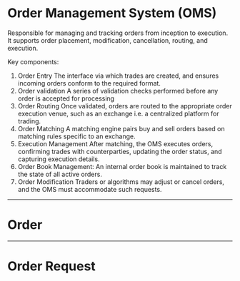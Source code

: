 # Order Management System (OMS)
Responsible for managing and tracking orders from inception to execution.
It supports order placement, modification, cancellation, routing, and execution.

Key components:
1. Order Entry
    The interface via which trades are created, and ensures incoming orders conform to the required format.
2. Order validation
    A series of validation checks performed before any order is accepted for processing
3. Order Routing
    Once validated, orders are routed to the appropriate order execution venue, such as an exchange i.e.  a centralized platform for trading.
4. Order Matching
    A matching engine pairs buy and sell orders based on  matching rules specific to an exchange.
5. Execution Management
    After matching, the OMS executes orders, confirming trades with counterparties, updating the order status, and capturing execution details.
6. Order Book Management:
    An internal order book is maintained to track the state of all active orders.
7. Order Modification
    Traders or algorithms may adjust or cancel orders, and the OMS must accommodate such requests.

-----

# Order

-----

# Order Request